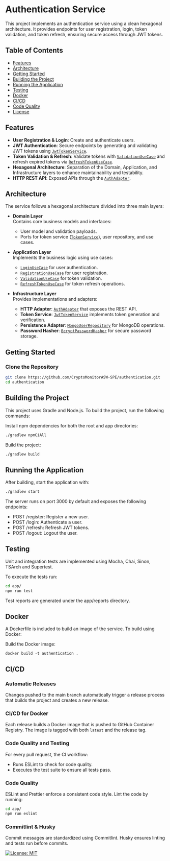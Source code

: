 # Authentication Service

This project implements an authentication service using a clean hexagonal architecture. It provides endpoints for user registration, login, token validation, and token refresh, ensuring secure access through JWT tokens.

## Table of Contents

- [Features](#features)
- [Architecture](#architecture)
- [Getting Started](#getting-started)
- [Building the Project](#building-the-project)
- [Running the Application](#running-the-application)
- [Testing](#testing)
- [Docker](#docker)
- [CI/CD](#cicd)
- [Code Quality](#code-quality)
- [License](#license)

## Features

- **User Registration & Login**: Create and authenticate users.
- **JWT Authentication**: Secure endpoints by generating and validating JWT tokens using [`JwtTokenService`](src/authentication/app/src/infrastructure/adapters/JwtTokenService.ts).
- **Token Validation & Refresh**: Validate tokens with [`ValidationUseCase`](src/authentication/app/src/application/use-cases/ValidationUseCase.ts) and refresh expired tokens via [`RefreshTokenUseCase`](src/authentication/app/src/application/use-cases/RefreshTokenUseCase.ts).
- **Hexagonal Architecture**: Separation of the Domain, Application, and Infrastructure layers to enhance maintainability and testability.
- **HTTP REST API**: Exposed APIs through the [`AuthAdapter`](src/authentication/app/src/infrastructure/adapters/AuthAdapter.ts).

## Architecture

The service follows a hexagonal architecture divided into three main layers:

- **Domain Layer**  
  Contains core business models and interfaces:
  - User model and validation payloads.
  - Ports for token service ([`TokenService`](src/authentication/app/src/domain/ports/TokenService.ts)), user repository, and use cases.

- **Application Layer**  
  Implements the business logic using use cases:
  - [`LoginUseCase`](src/authentication/app/src/application/use-cases/LoginUseCase.ts) for user authentication.
  - [`RegistrationUseCase`](src/authentication/app/src/application/use-cases/RegistrationUseCase.ts) for user registration.
  - [`ValidationUseCase`](src/authentication/app/src/application/use-cases/ValidationUseCase.ts) for token validation.
  - [`RefreshTokenUseCase`](src/authentication/app/src/application/use-cases/RefreshTokenUseCase.ts) for token refresh operations.

- **Infrastructure Layer**  
  Provides implementations and adapters:
  - **HTTP Adapter**: [`AuthAdapter`](src/authentication/app/src/infrastructure/adapters/AuthAdapter.ts) that exposes the REST API.
  - **Token Service**: [`JwtTokenService`](src/authentication/app/src/infrastructure/adapters/JwtTokenService.ts) implements token generation and verification.
  - **Persistence Adapter**: [`MongoUserRepository`](src/authentication/app/src/infrastructure/database/MongoUserRepository.ts) for MongoDB operations.
  - **Password Hasher**: [`BcryptPasswordHasher`](src/authentication/app/src/infrastructure/adapters/BCryptPasswordHasher.ts) for secure password storage.

## Getting Started

### Clone the Repository

```bash
git clone https://github.com/CryptoMonitorASW-SPE/authentication.git
cd authentication
```
## Building the Project
This project uses Gradle and Node.js. To build the project, run the following commands:

Install npm dependencies for both the root and app directories:
```bash
./gradlew npmCiAll
```

Build the project:

```bash
./gradlew build
```

## Running the Application

After building, start the application with:

```bash
./gradlew start
```

The server runs on port 3000 by default and exposes the following endpoints:

- POST /register: Register a new user.
- POST /login: Authenticate a user.
- POST /refresh: Refresh JWT tokens.
- POST /logout: Logout the user.

## Testing

Unit and integration tests are implemented using Mocha, Chai, Sinon, TSArch and Supertest.

To execute the tests run:

```bash
cd app/
npm run test
```

Test reports are generated under the app/reports directory.

## Docker
A Dockerfile is included to build an image of the service. To build using Docker:

Build the Docker image:

```shell
docker build -t authentication .
```

## CI/CD

### Automatic Releases

Changes pushed to the main branch automatically trigger a release process that builds the project and creates a new release.

### CI/CD for Docker

Each release builds a Docker image that is pushed to GitHub Container Registry. The image is tagged with both `latest` and the release tag.

### Code Quality and Testing

For every pull request, the CI workflow:

-   Runs ESLint to check for code quality.
-   Executes the test suite to ensure all tests pass.

### Code Quality

ESLint and Prettier enforce a consistent code style. Lint the code by running:

```bash
cd app/
npm run eslint
```

### Commitlint & Husky
Commit messages are standardized using Commitlint. Husky ensures linting and tests run before commits.

[![License: MIT](https://img.shields.io/badge/License-MIT-yellow.svg)](https://opensource.org/licenses/MIT)

